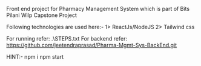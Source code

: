 Front end project for Pharmacy Management System which is part of Bits Pilani Wilp Capstone Project

Following technologies are used here:-
1> ReactJs/NodeJS
2> Tailwind css

For running refer: .\STEPS.txt
For backend refer:  https://github.com/jeetendraprasad/Pharma-Mgmt-Sys-BackEnd.git


HINT:-
npm i
npm start
